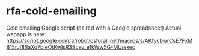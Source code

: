 # rfa-cold-emailing
Cold emailing Google script (paired with a Google spreadsheet)
Actual webapp is here:
https://script.google.com/a/roboticsforall.net/macros/s/AKfycbwrCsE7FxMB15rJi1lfIaXo7bIeOtKwIsR3Scev_e1kWw5G-MU/exec
